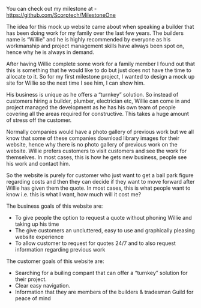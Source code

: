 You can check out my milestone at -   https://github.com/Scorptech/MilestoneOne


The idea for this mock up website came about when speaking a builder that has been doing work for my family over the last few years.  The builders name is “Willie” and he is highly recommended by everyone as his workmanship and project management skills have always been spot on, hence why he is always in demand.

After having Willie complete some work for a family member I found out that this is something that he would like to do but just does not have the time to allocate to it. So for my first milestone project, I wanted to design a mock up site for Willie so the next time I see him, I can show him.

His business is unique as he offers a “turnkey” solution. So instead of customers hiring a builder, plumber, electrician etc, Willie can come in and project managed the development as he has his own team of people covering all the areas required for constructive. This takes a huge amount of stress off the customer. 

Normally companies would have a photo gallery of previous work but we all know that some of these companies download library images for their website, hence why there is no photo gallery of previous work on the website. Willie prefers customers to visit customers and see the work for themselves. In most cases, this is how he gets new business, people see his work and contact him. 

So the website is purely for customer who just want to get a ball park figure regarding costs and then they can decide if they want to move forward after Willie has given them the quote. In most cases, this is what people want to know i.e. this is what I want, how much will it cost me?

The business goals of this website are:
-   To give people the option to request a quote without phoning Willie and taking up his time
-   The give customers an uncluttered, easy to use and graphically pleasing website experience
-   To allow customer to request for quotes 24/7 and to also request information regarding previous work

The customer goals of this website are:

-   Searching for a builing compant that can offer a “turnkey” solution for their project.
-   Clear easy navigation.
-   Information that they are members of the builders & tradesman Guild for peace of mind

